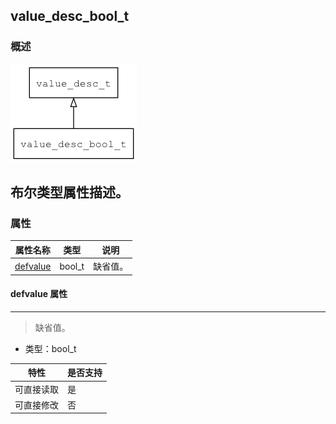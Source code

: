 ## value\_desc\_bool\_t
### 概述
![image](images/value_desc_bool_t_0.png)

布尔类型属性描述。
----------------------------------
### 属性
<p id="value_desc_bool_t_properties">

| 属性名称 | 类型 | 说明 | 
| -------- | ----- | ------------ | 
| <a href="#value_desc_bool_t_defvalue">defvalue</a> | bool\_t | 缺省值。 |
#### defvalue 属性
-----------------------
> <p id="value_desc_bool_t_defvalue">缺省值。

* 类型：bool\_t

| 特性 | 是否支持 |
| -------- | ----- |
| 可直接读取 | 是 |
| 可直接修改 | 否 |
